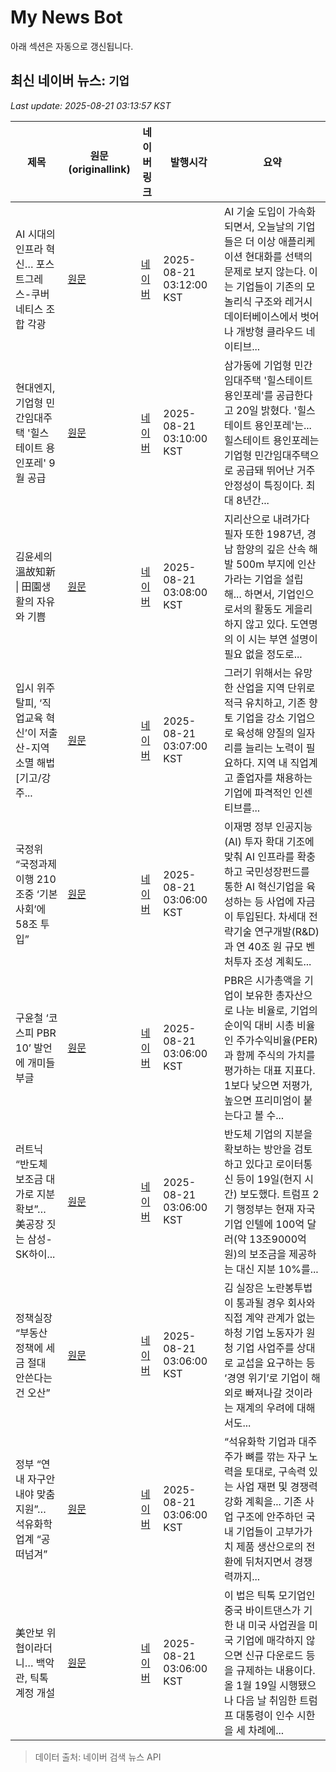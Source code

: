 # My News Bot

아래 섹션은 자동으로 갱신됩니다.

<!-- NEWS:START -->
## 최신 네이버 뉴스: `기업`
_Last update: 2025-08-21 03:13:57 KST_

| 제목 | 원문(originallink) | 네이버 링크 | 발행시각 | 요약 |
|---|---|---|---|---|
| AI 시대의 인프라 혁신… 포스트그레스-쿠버네티스 조합 각광 | [원문](https://www.tokenpost.kr/news/tech/278684) | [네이버](https://www.tokenpost.kr/news/tech/278684) | 2025-08-21 03:12:00 KST | AI 기술 도입이 가속화되면서, 오늘날의 기업들은 더 이상 애플리케이션 현대화를 선택의 문제로 보지 않는다. 이는 기업들이 기존의 모놀리식 구조와 레거시 데이터베이스에서 벗어나 개방형 클라우드 네이티브... |
| 현대엔지, 기업형 민간임대주택 '힐스테이트 용인포레' 9월 공급 | [원문](https://www.apnews.kr/news/articleView.html?idxno=3038789) | [네이버](https://www.apnews.kr/news/articleView.html?idxno=3038789) | 2025-08-21 03:10:00 KST | 삼가동에 기업형 민간임대주택 '힐스테이트 용인포레'를 공급한다고 20일 밝혔다. '힐스테이트 용인포레'는... 힐스테이트 용인포레는 기업형 민간임대주택으로 공급돼 뛰어난 거주 안정성이 특징이다. 최대 8년간... |
| 김윤세의 溫故知新 \| 田園생활의 자유와 기쁨 | [원문](http://monthly.chosun.com/client/news/viw.asp?ctcd=I&nNewsNumb=202509100029) | [네이버](http://monthly.chosun.com/client/news/viw.asp?ctcd=I&nNewsNumb=202509100029) | 2025-08-21 03:08:00 KST | 지리산으로 내려가다 필자 또한 1987년, 경남 함양의 깊은 산속 해발 500m 부지에 인산가라는 기업을 설립해... 하면서, 기업인으로서의 활동도 게을리하지 않고 있다. 도연명의 이 시는 부연 설명이 필요 없을 정도로... |
| 입시 위주 탈피, ‘직업교육 혁신’이 저출산-지역소멸 해법[기고/강주... | [원문](https://www.donga.com/news/Society/article/all/20250820/132222322/2) | [네이버](https://n.news.naver.com/mnews/article/020/0003655616?sid=102) | 2025-08-21 03:07:00 KST | 그러기 위해서는 유망한 산업을 지역 단위로 적극 유치하고, 기존 향토 기업을 강소 기업으로 육성해 양질의 일자리를 늘리는 노력이 필요하다. 지역 내 직업계고 졸업자를 채용하는 기업에 파격적인 인센티브를... |
| 국정위 “국정과제 이행 210조중 ‘기본사회’에 58조 투입” | [원문](https://www.donga.com/news/Politics/article/all/20250821/132223941/2) | [네이버](https://n.news.naver.com/mnews/article/020/0003655608?sid=100) | 2025-08-21 03:06:00 KST | 이재명 정부 인공지능(AI) 투자 확대 기조에 맞춰 AI 인프라를 확충하고 국민성장펀드를 통한 AI 혁신기업을 육성하는 등 사업에 자금이 투입된다. 차세대 전략기술 연구개발(R&D)과 연 40조 원 규모 벤처투자 조성 계획도... |
| 구윤철 ‘코스피 PBR 10’ 발언에 개미들 부글 | [원문](https://www.donga.com/news/Economy/article/all/20250821/132223983/2) | [네이버](https://n.news.naver.com/mnews/article/020/0003655603?sid=101) | 2025-08-21 03:06:00 KST | PBR은 시가총액을 기업이 보유한 총자산으로 나눈 비율로, 기업의 순이익 대비 시총 비율인 주가수익비율(PER)과 함께 주식의 가치를 평가하는 대표 지표다. 1보다 낮으면 저평가, 높으면 프리미엄이 붙는다고 볼 수... |
| 러트닉 “반도체 보조금 대가로 지분 확보”… 美공장 짓는 삼성-SK하이... | [원문](https://www.donga.com/news/Inter/article/all/20250821/132223643/2) | [네이버](https://n.news.naver.com/mnews/article/020/0003655610?sid=104) | 2025-08-21 03:06:00 KST | 반도체 기업의 지분을 확보하는 방안을 검토하고 있다고 로이터통신 등이 19일(현지 시간) 보도했다. 트럼프 2기 행정부는 현재 자국 기업 인텔에 100억 달러(약 13조9000억 원)의 보조금을 제공하는 대신 지분 10%를... |
| 정책실장 “부동산 정책에 세금 절대 안쓴다는건 오산” | [원문](https://www.donga.com/news/Politics/article/all/20250821/132224012/2) | [네이버](https://n.news.naver.com/mnews/article/020/0003655597?sid=100) | 2025-08-21 03:06:00 KST | 김 실장은 노란봉투법이 통과될 경우 회사와 직접 계약 관계가 없는 하청 기업 노동자가 원청 기업 사업주를 상대로 교섭을 요구하는 등 ‘경영 위기’로 기업이 해외로 빠져나갈 것이라는 재계의 우려에 대해서도... |
| 정부 “연내 자구안 내야 맞춤 지원”… 석유화학 업계 “공 떠넘겨” | [원문](https://www.donga.com/news/Economy/article/all/20250821/132223987/2) | [네이버](https://n.news.naver.com/mnews/article/020/0003655602?sid=101) | 2025-08-21 03:06:00 KST | “석유화학 기업과 대주주가 뼈를 깎는 자구 노력을 토대로, 구속력 있는 사업 재편 및 경쟁력 강화 계획을... 기존 사업 구조에 안주하던 국내 기업들이 고부가가치 제품 생산으로의 전환에 뒤처지면서 경쟁력까지... |
| 美안보 위협이라더니… 백악관, 틱톡 계정 개설 | [원문](https://www.donga.com/news/People/article/all/20250821/132223948/2) | [네이버](https://n.news.naver.com/mnews/article/020/0003655607?sid=102) | 2025-08-21 03:06:00 KST | 이 법은 틱톡 모기업인 중국 바이트댄스가 기한 내 미국 사업권을 미국 기업에 매각하지 않으면 신규 다운로드 등을 규제하는 내용이다. 올 1월 19일 시행됐으나 다음 날 취임한 트럼프 대통령이 인수 시한을 세 차례에... |

> 데이터 출처: 네이버 검색 뉴스 API
<!-- NEWS:END -->
